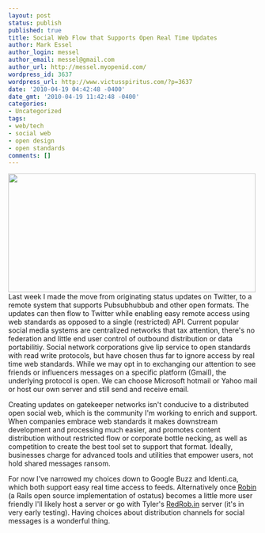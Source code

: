 ```yaml
---
layout: post
status: publish
published: true
title: Social Web Flow that Supports Open Real Time Updates
author: Mark Essel
author_login: messel
author_email: messel@gmail.com
author_url: http://messel.myopenid.com/
wordpress_id: 3637
wordpress_url: http://www.victusspiritus.com/?p=3637
date: '2010-04-19 04:42:48 -0400'
date_gmt: '2010-04-19 11:42:48 -0400'
categories:
- Uncategorized
tags:
- web/tech
- social web
- open design
- open standards
comments: []
---
```

<p><a href="{{ site.url }}/assets/2010/04/SocialWebFlow.png"><img class="aligncenter size-full wp-image-3638" title="SocialWebFlow" src="{{ site.url }}/assets/2010/04/SocialWebFlow.png" alt="" width="500" height="240" /></a><br />
Last week I made the move from originating status updates on Twitter, to a remote system that supports Pubsubhubbub and other open formats. The updates can then flow to Twitter while enabling easy remote access using web standards as opposed to a single (restricted) API. Current popular social media systems are centralized networks that tax attention, there's no federation and little end user controI of outbound distribution or data portabilitiy. Social network corporations give lip service to open standards with read write protocols, but have chosen thus far to ignore access by real time web standards. While we may opt in to exchanging our attention to see friends or influencers messages on a specific platform (Gmail), the underlying protocol is open. We can choose Microsoft hotmail or Yahoo mail or host our own server and still send and receive email.</p>
<p>Creating updates on gatekeeper networks isn't conducive to a distributed open social web, which is the community I'm working to enrich and support. When companies embrace web standards it makes downstream development and processing much easier, and promotes content distribution without restricted flow or corporate bottle necking, as well as competition to create the best tool set to support that format. Ideally, businesses charge for advanced tools and utilities that empower users, not hold shared messages ransom. </p>
<p>For now I've narrowed my choices down to Google Buzz and Identi.ca, which both support easy real time access to feeds. Alternatively once <a HREF="http://github.com/tjgillies/robin">Robin</a> (a Rails open source implementation of ostatus) becomes a little more user friendly I'll likely host a server or go with Tyler's <a href="http://redrob.in">RedRob.in</a> server (it's in very early testing). Having choices about distribution channels for social messages is a wonderful thing.</p>
